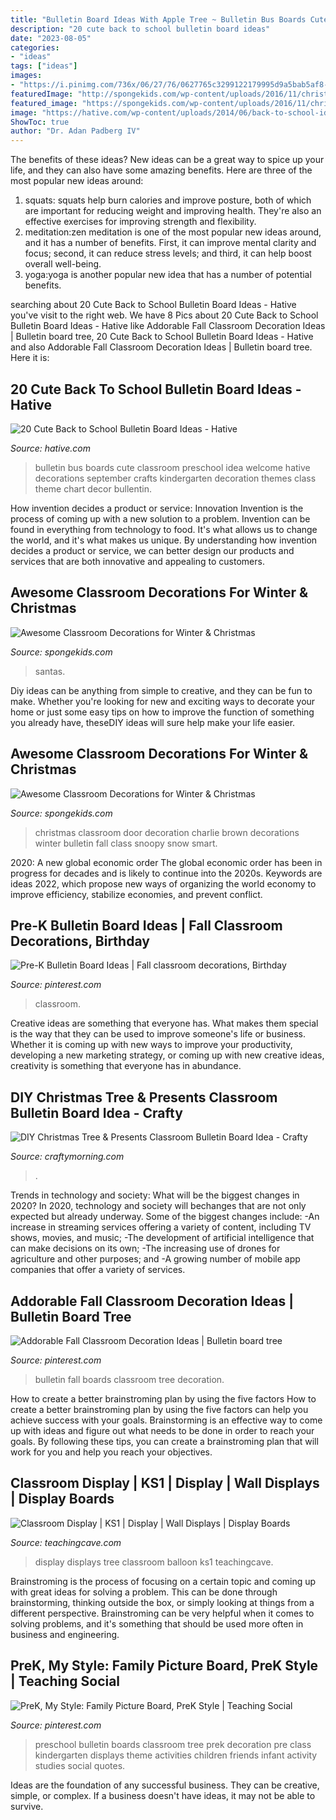 ```yaml
---
title: "Bulletin Board Ideas With Apple Tree ~ Bulletin Bus Boards Cute Classroom Preschool Idea Welcome Hative Decorations September Crafts Kindergarten Decoration Themes Class Theme Chart Decor Bullentin"
description: "20 cute back to school bulletin board ideas"
date: "2023-08-05"
categories:
- "ideas"
tags: ["ideas"]
images:
- "https://i.pinimg.com/736x/06/27/76/0627765c3299122179995d9a5bab5af8--family-board-preschool-preschool-bulletin.jpg?b=t"
featuredImage: "http://spongekids.com/wp-content/uploads/2016/11/christmas-bulletin-board/18-christmas-bulletin-board-ideas.jpg"
featured_image: "https://spongekids.com/wp-content/uploads/2016/11/christmas-bulletin-board/9-christmas-bulletin-board-ideas.jpg"
image: "https://hative.com/wp-content/uploads/2014/06/back-to-school-ideas/2-school-bus-bulletin-board.jpg"
ShowToc: true
author: "Dr. Adan Padberg IV"
---
```



The benefits of these ideas?
New ideas can be a great way to spice up your life, and they can also have some amazing benefits. Here are three of the most popular new ideas around: 
1. squats: squats help burn calories and improve posture, both of which are important for reducing weight and improving health. They're also an effective exercises for improving strength and flexibility. 
2. meditation:zen meditation is one of the most popular new ideas around, and it has a number of benefits. First, it can improve mental clarity and focus; second, it can reduce stress levels; and third, it can help boost overall well-being. 
3. yoga:yoga is another popular new idea that has a number of potential benefits.

	

		
searching about 20 Cute Back to School Bulletin Board Ideas - Hative you've visit to the right web. We have 8 Pics about 20 Cute Back to School Bulletin Board Ideas - Hative like Addorable Fall Classroom Decoration Ideas | Bulletin board tree, 20 Cute Back to School Bulletin Board Ideas - Hative and also Addorable Fall Classroom Decoration Ideas | Bulletin board tree. Here it is:
		
    
## 20 Cute Back To School Bulletin Board Ideas - Hative

<img loading=lazy src="https://hative.com/wp-content/uploads/2014/06/back-to-school-ideas/2-school-bus-bulletin-board.jpg" onerror="this.onerror=null;this.src='https://tse1.mm.bing.net/th?id=OIP._y6kiN0AxJgWukOEugRhLwHaFj&amp;pid=15.1';" alt="20 Cute Back to School Bulletin Board Ideas - Hative">

_Source: hative.com_

>bulletin bus boards cute classroom preschool idea welcome hative decorations september crafts kindergarten decoration themes class theme chart decor bullentin. 

	

How invention decides a product or service: Innovation
Invention is the process of coming up with a new solution to a problem. Invention can be found in everything from technology to food. It's what allows us to change the world, and it's what makes us unique. By understanding how invention decides a product or service, we can better design our products and services that are both innovative and appealing to customers.

    
## Awesome Classroom Decorations For Winter &amp; Christmas

<img loading=lazy src="https://spongekids.com/wp-content/uploads/2016/11/christmas-bulletin-board/9-christmas-bulletin-board-ideas.jpg" onerror="this.onerror=null;this.src='https://tse1.mm.bing.net/th?id=OIP.EYO-Go1hW4cwvbyYw4o5LAHaKv&amp;pid=15.1';" alt="Awesome Classroom Decorations for Winter &amp; Christmas">

_Source: spongekids.com_

>santas. 

	

Diy ideas can be anything from simple to creative, and they can be fun to make. Whether you're looking for new and exciting ways to decorate your home or just some easy tips on how to improve the function of something you already have, theseDIY ideas will sure help make your life easier.

    
## Awesome Classroom Decorations For Winter &amp; Christmas

<img loading=lazy src="http://spongekids.com/wp-content/uploads/2016/11/christmas-bulletin-board/18-christmas-bulletin-board-ideas.jpg" onerror="this.onerror=null;this.src='https://tse4.mm.bing.net/th?id=OIP.TjVqPpF4VYqsvtlJ3YVIVgHaNL&amp;pid=15.1';" alt="Awesome Classroom Decorations for Winter &amp; Christmas">

_Source: spongekids.com_

>christmas classroom door decoration charlie brown decorations winter bulletin fall class snoopy snow smart. 

	

2020: A new global economic order
The global economic order has been in progress for decades and is likely to continue into the 2020s. Keywords are ideas 2022, which propose new ways of organizing the world economy to improve efficiency, stabilize economies, and prevent conflict.

    
## Pre-K Bulletin Board Ideas | Fall Classroom Decorations, Birthday

<img loading=lazy src="https://i.pinimg.com/736x/a2/0f/80/a20f8096354e37815684329b01349cd0.jpg" onerror="this.onerror=null;this.src='https://tse4.mm.bing.net/th?id=OIP.fzugq69CwzJCEfQmofNgGgAAAA&amp;pid=15.1';" alt="Pre-K Bulletin Board Ideas | Fall classroom decorations, Birthday">

_Source: pinterest.com_

>classroom. 

	

Creative ideas are something that everyone has. What makes them special is the way that they can be used to improve someone's life or business. Whether it is coming up with new ways to improve your productivity, developing a new marketing strategy, or coming up with new creative ideas, creativity is something that everyone has in abundance.

    
## DIY Christmas Tree &amp; Presents Classroom Bulletin Board Idea - Crafty

<img loading=lazy src="https://cdn.craftymorning.com/wp-content/uploads/2014/07/christmas-tree-bulletin-board-presents.jpg" onerror="this.onerror=null;this.src='https://tse2.mm.bing.net/th?id=OIP.l4JeZjbSb9b2eU2A_Y5jmAHaFL&amp;pid=15.1';" alt="DIY Christmas Tree &amp; Presents Classroom Bulletin Board Idea - Crafty">

_Source: craftymorning.com_

>. 

	

Trends in technology and society: What will be the biggest changes in 2020?
In 2020, technology and society will bechanges that are not only expected but already underway. 
Some of the biggest changes include: 
-An increase in streaming services offering a variety of content, including TV shows, movies, and music; 
-The development of artificial intelligence that can make decisions on its own; 
-The increasing use of drones for agriculture and other purposes; and 
-A growing number of mobile app companies that offer a variety of services.

    
## Addorable Fall Classroom Decoration Ideas | Bulletin Board Tree

<img loading=lazy src="https://i.pinimg.com/736x/18/76/20/1876209c201eb05ba7c5a7fedf9014ca.jpg" onerror="this.onerror=null;this.src='https://tse1.mm.bing.net/th?id=OIP.1E8c3Iv2TfKYJPP0cYyBKAHaJD&amp;pid=15.1';" alt="Addorable Fall Classroom Decoration Ideas | Bulletin board tree">

_Source: pinterest.com_

>bulletin fall boards classroom tree decoration. 

	

How to create a better brainstroming plan by using the five factors
How to create a better brainstroming plan by using the five factors can help you achieve success with your goals. Brainstorming is an effective way to come up with ideas and figure out what needs to be done in order to reach your goals. By following these tips, you can create a brainstroming plan that will work for you and help you reach your objectives.

    
## Classroom Display | KS1 | Display | Wall Displays | Display Boards

<img loading=lazy src="https://www.teachingcave.com/wp-content/uploads/2013/10/Balloon-Display.jpg" onerror="this.onerror=null;this.src='https://tse4.mm.bing.net/th?id=OIP.US6aKdQEqzU88eL51RpcdgHaK6&amp;pid=15.1';" alt="Classroom Display | KS1 | Display | Wall Displays | Display Boards">

_Source: teachingcave.com_

>display displays tree classroom balloon ks1 teachingcave. 

	

Brainstroming is the process of focusing on a certain topic and coming up with great ideas for solving a problem. This can be done through brainstorming, thinking outside the box, or simply looking at things from a different perspective. Brainstroming can be very helpful when it comes to solving problems, and it's something that should be used more often in business and engineering.

    
## PreK, My Style: Family Picture Board, PreK Style | Teaching Social

<img loading=lazy src="https://i.pinimg.com/736x/06/27/76/0627765c3299122179995d9a5bab5af8--family-board-preschool-preschool-bulletin.jpg?b=t" onerror="this.onerror=null;this.src='https://tse2.mm.bing.net/th?id=OIP.FhdWipW8orFloZy1u4aOtwHaNL&amp;pid=15.1';" alt="PreK, My Style: Family Picture Board, PreK Style | Teaching Social">

_Source: pinterest.com_

>preschool bulletin boards classroom tree prek decoration pre class kindergarten displays theme activities children friends infant activity studies social quotes. 

	

Ideas are the foundation of any successful business. They can be creative, simple, or complex. If a business doesn't have ideas, it may not be able to survive.

